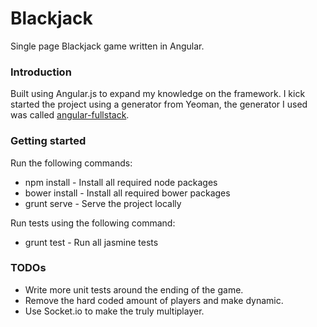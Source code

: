 # Blackjack

Single page Blackjack game written in Angular.

### Introduction

Built using Angular.js to expand my knowledge on the framework. I kick started
the project using a generator from Yeoman, the generator I used was called
[angular-fullstack].

### Getting started

Run the following commands:

- npm install - Install all required node packages
- bower install - Install all required bower packages
- grunt serve - Serve the project locally

Run tests using the following command:

- grunt test - Run all jasmine tests

### TODOs

- Write more unit tests around the ending of the game.
- Remove the hard coded amount of players and make dynamic.
- Use Socket.io to make the truly multiplayer.

[angular-fullstack]:https://github.com/DaftMonk/generator-angular-fullstack